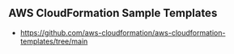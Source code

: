 
## AWS CloudFormation Sample Templates
- https://github.com/aws-cloudformation/aws-cloudformation-templates/tree/main
